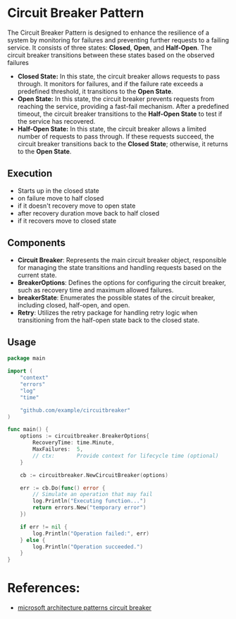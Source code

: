 # Circuit Breaker Pattern

The Circuit Breaker Pattern is designed to enhance the resilience of a system by monitoring for failures and preventing further requests to a failing service. It consists of three states: **Closed**, **Open**, and **Half-Open**. The circuit breaker transitions between these states based on the observed failures

- **Closed State:** In this state, the circuit breaker allows requests to pass through. It monitors for failures, and if the failure rate exceeds a predefined threshold, it transitions to the **Open State**.
- **Open State:** In this state, the circuit breaker prevents requests from reaching the service, providing a fast-fail mechanism. After a predefined timeout, the circuit breaker transitions to the **Half-Open State** to test if the service has recovered.
- **Half-Open State:** In this state, the circuit breaker allows a limited number of requests to pass through. If these requests succeed, the circuit breaker transitions back to the **Closed State**; otherwise, it returns to the **Open State**.

## Execution

- Starts up in the closed state
- on failure move to half closed
- if it doesn't recovery move to open state
- after recovery duration move back to half closed
- if it recovers move to closed state

## Components

- **Circuit Breaker**: Represents the main circuit breaker object, responsible for managing the state transitions and handling requests based on the current state.
- **BreakerOptions**: Defines the options for configuring the circuit breaker, such as recovery time and maximum allowed failures.
- **breakerState**: Enumerates the possible states of the circuit breaker, including closed, half-open, and open.
- **Retry**: Utilizes the retry package for handling retry logic when transitioning from the half-open state back to the closed state.

## Usage

```go
package main

import (
    "context"
    "errors"
    "log"
    "time"

    "github.com/example/circuitbreaker"
)

func main() {
    options := circuitbreaker.BreakerOptions{
        RecoveryTime: time.Minute,
        MaxFailures:  5,
        // ctx:       Provide context for lifecycle time (optional)
    }

    cb := circuitbreaker.NewCircuitBreaker(options)

    err := cb.Do(func() error {
        // Simulate an operation that may fail
        log.Println("Executing function...")
        return errors.New("temporary error")
    })

    if err != nil {
        log.Println("Operation failed:", err)
    } else {
        log.Println("Operation succeeded.")
    }
}
```

# **References:**

- [microsoft architecture patterns circuit breaker](https://learn.microsoft.com/en-us/azure/architecture/patterns/circuit-breaker)